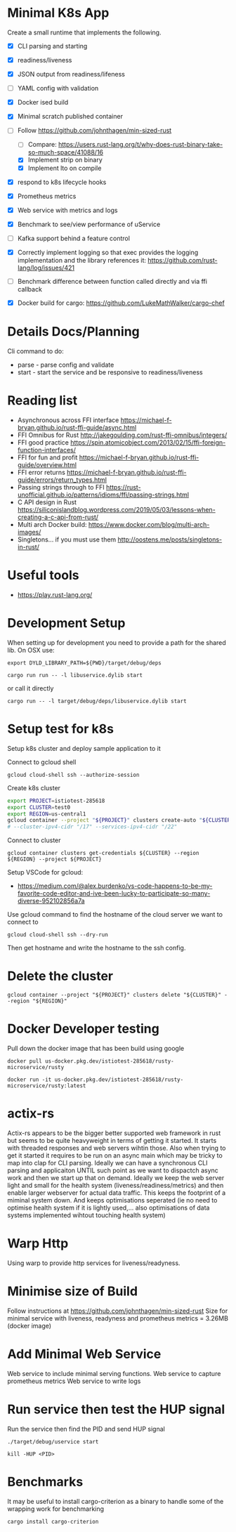 # Minimal K8s App

Create a small runtime that implements the following.
  * [x] CLI parsing and starting
  * [x] readiness/liveness
  * [x] JSON output from readiness/lifeness
  * [ ] YAML config with validation
  * [x] Docker ised build
  * [x] Minimal scratch published container
  * [ ] Follow https://github.com/johnthagen/min-sized-rust
    * [ ] Compare: https://users.rust-lang.org/t/why-does-rust-binary-take-so-much-space/41088/16
    * [x] Implement strip on binary
    * [x] Implement lto on compile
  * [x] respond to k8s lifecycle hooks
  * [x] Prometheus metrics
  * [x] Web service with metrics and logs
  * [x] Benchmark to see/view performance of uService
  * [ ] Kafka support behind a feature control
  * [x] Correctly implement logging so that exec provides the logging implementation and the library references it: https://github.com/rust-lang/log/issues/421
  * [ ] Benchmark difference between function called directly and via ffi callback
  * [x] Docker build for cargo: https://github.com/LukeMathWalker/cargo-chef


# Details Docs/Planning

Cli command to do:

* parse - parse config and validate
* start - start the service and be responsive to readiness/liveness

# Reading list

  * Asynchronous across FFI interface https://michael-f-bryan.github.io/rust-ffi-guide/async.html
  * FFI Omnibus for Rust http://jakegoulding.com/rust-ffi-omnibus/integers/
  * FFI good practice https://spin.atomicobject.com/2013/02/15/ffi-foreign-function-interfaces/
  * FFI for fun and profit https://michael-f-bryan.github.io/rust-ffi-guide/overview.html
  * FFI error returns https://michael-f-bryan.github.io/rust-ffi-guide/errors/return_types.html
  * Passing strings through to FFI https://rust-unofficial.github.io/patterns/idioms/ffi/passing-strings.html
  * C API design in Rust https://siliconislandblog.wordpress.com/2019/05/03/lessons-when-creating-a-c-api-from-rust/
  * Multi arch Docker build: https://www.docker.com/blog/multi-arch-images/
  * Singletons... if you must use them http://oostens.me/posts/singletons-in-rust/

# Useful tools

* https://play.rust-lang.org/

# Development Setup

When setting up for development you need to provide a path for the shared lib.
On OSX use:

    export DYLD_LIBRARY_PATH=${PWD}/target/debug/deps

    cargo run run -- -l libuservice.dylib start

or call it directly

    cargo run -- -l target/debug/deps/libuservice.dylib start

# Setup test for k8s

Setup k8s cluster and deploy sample application to it

Connect to gcloud shell

    gcloud cloud-shell ssh --authorize-session

Create k8s cluster

```bash
export PROJECT=istiotest-285618
export CLUSTER=test0
export REGION=us-central1
gcloud container --project "${PROJECT}" clusters create-auto "${CLUSTER}" --region "${REGION}" --release-channel "regular" --network "projects/${PROJECT}/global/networks/default" --subnetwork "projects/${PROJECT}/regions/${REGION}/subnetworks/default"
# --cluster-ipv4-cidr "/17" --services-ipv4-cidr "/22"
```

Connect to cluster


    gcloud container clusters get-credentials ${CLUSTER} --region ${REGION} --project ${PROJECT}

Setup VSCode for gcloud:
* https://medium.com/@alex.burdenko/vs-code-happens-to-be-my-favorite-code-editor-and-ive-been-lucky-to-participate-so-many-diverse-952102856a7a

Use gcloud command to find the hostname of the cloud server we want to connect to

    gcloud cloud-shell ssh --dry-run

Then get hostname and write the hostname to the ssh config.

# Delete the cluster

    gcloud container --project "${PROJECT}" clusters delete "${CLUSTER}" --region "${REGION}"

# Docker Developer testing

Pull down the docker image that has been build using google

    docker pull us-docker.pkg.dev/istiotest-285618/rusty-microservice/rusty

    docker run -it us-docker.pkg.dev/istiotest-285618/rusty-microservice/rusty:latest

# actix-rs

Actix-rs appears to be the bigger better supported web framework in rust but seems to be quite heavyweight in terms of getting it started. It starts with threaded responses and web servers wihtin those. Also when trying to get it started it requires to be run on an async main which may be tricky to map into clap for CLI parsing.
Ideally we can have a synchronous CLI parsing and applicaiton UNTIL such point as we want to dispactch async work and then we start up that on demand.
Ideally we keep the web server light and small for the health system (liveness/readiness/metrics) and then enable larger webserver for actual data traffic. This keeps the footprint of a miminal system down. And keeps optimisations seperated (ie no need to optimise health system if it is lightly used,... also optimisations of data systems implemented wihtout touching health system)

# Warp Http
Using warp to provide http services for liveness/readyness.

# Minimise size of Build
Follow instructions at https://github.com/johnthagen/min-sized-rust
Size for minimal service with liveness, readyness and prometheus metrics = 3.26MB (docker image)

# Add Minimal Web Service
Web service to include minimal serving functions.
Web service to capture prometheus metrics
Web service to write logs

# Run service then test the HUP signal

Run the service then find the PID and send HUP signal

    ./target/debug/uservice start

    kill -HUP <PID>

# Benchmarks

It may be useful to install cargo-criterion as a binary to handle some of the wrapping work for benchmarking

    cargo install cargo-criterion
